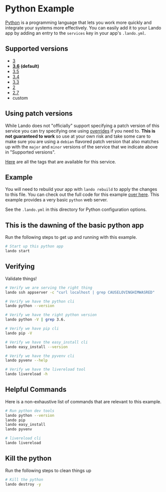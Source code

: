 Python Example
==============

[Python](https://www.python.org/) is a programming language that lets you work more quickly and integrate your systems more effectively. You can easily add it to your Lando app by adding an entry to the `services` key in your app's `.lando.yml`.

Supported versions
------------------

*   [3](https://hub.docker.com/r/_/python/)
*   **[3.6](https://hub.docker.com/r/_/python/)** **(default)**
*   [3.5](https://hub.docker.com/r/_/python/)
*   [3.4](https://hub.docker.com/r/_/python/)
*   [3.3](https://hub.docker.com/r/_/python/)
*   [2](https://hub.docker.com/r/_/python/)
*   [2.7](https://hub.docker.com/r/_/python/)
*   custom

Using patch versions
--------------------

While Lando does not "officially" support specifying a patch version of this service you can try specifying one using [overrides](https://docs.devwithlando.io/config/advanced.html#overriding-with-docker-compose) if you need to. **This is not guaranteed to work** so use at your own risk and take some care to make sure you are using a `debian` flavored patch version that also matches up with the `major` and `minor` versions of the service that we indicate above in "Supported versions".

[Here](https://hub.docker.com/r/library/python/tags/) are all the tags that are available for this service.

Example
-------


You will need to rebuild your app with `lando rebuild` to apply the changes to this file. You can check out the full code for this example [over here](https://github.com/lando/lando/tree/master/examples/python).
This example provides a very basic `python` web server.

See the `.lando.yml` in this directory for Python configuration options.

This is the dawning of the basic python app
-------------------------------------------

Run the following steps to get up and running with this example.

```bash
# Start up this python app
lando start
```

Verifying
---------

Validate things!

```bash
# Verify we are serving the right thing
lando ssh appserver -c "curl localhost | grep CAUSELOVINGHIMWASRED"

# Verify we have the python cli
lando python --version

# Verify we have the right python version
lando python -V | grep 3.6.

# Verify we have pip cli
lando pip -V

# Verify we have the easy_install cli
lando easy_install --version

# Verify we have the pyvenv cli
lando pyvenv --help

# Verify we have the livereload tool
lando livereload -h
```

Helpful Commands
----------------

Here is a non-exhaustive list of commands that are relevant to this example.

```bash
# Run python dev tools
lando python --version
lando pip
lando easy_install
lando pyvenv

# livereload cli
lando livereload
```

Kill the python
---------------

Run the following steps to clean things up

```bash
# Kill the python
lando destroy -y
```
